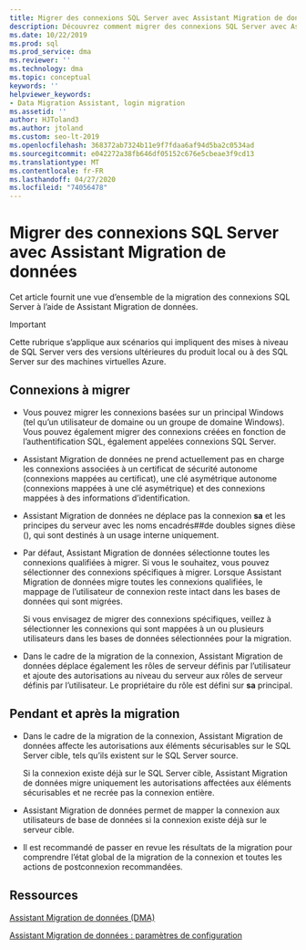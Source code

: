 ```yaml
---
title: Migrer des connexions SQL Server avec Assistant Migration de données
description: Découvrez comment migrer des connexions SQL Server avec Assistant Migration de données
ms.date: 10/22/2019
ms.prod: sql
ms.prod_service: dma
ms.reviewer: ''
ms.technology: dma
ms.topic: conceptual
keywords: ''
helpviewer_keywords:
- Data Migration Assistant, login migration
ms.assetid: ''
author: HJToland3
ms.author: jtoland
ms.custom: seo-lt-2019
ms.openlocfilehash: 368372ab7324b11e9f7fdaa6af94d5ba2c0534ad
ms.sourcegitcommit: e042272a38fb646df05152c676e5cbeae3f9cd13
ms.translationtype: MT
ms.contentlocale: fr-FR
ms.lasthandoff: 04/27/2020
ms.locfileid: "74056478"
---
```

# <a name="migrate-sql-server-logins-with-data-migration-assistant"></a>Migrer des connexions SQL Server avec Assistant Migration de données

Cet article fournit une vue d’ensemble de la migration des connexions SQL Server à l’aide de Assistant Migration de données.

> [!IMPORTANT]
> Cette rubrique s’applique aux scénarios qui impliquent des mises à niveau de SQL Server vers des versions ultérieures du produit local ou à des SQL Server sur des machines virtuelles Azure.

## <a name="which-logins-are-migrated"></a>Connexions à migrer

- Vous pouvez migrer les connexions basées sur un principal Windows (tel qu’un utilisateur de domaine ou un groupe de domaine Windows). Vous pouvez également migrer des connexions créées en fonction de l’authentification SQL, également appelées connexions SQL Server.

- Assistant Migration de données ne prend actuellement pas en charge les connexions associées à un certificat de sécurité autonome (connexions mappées au certificat), une clé asymétrique autonome (connexions mappées à une clé asymétrique) et des connexions mappées à des informations d’identification.

- Assistant Migration de données ne déplace pas la connexion **sa** et les principes du serveur avec les noms encadrés\#\#de doubles signes dièse (), qui sont destinés à un usage interne uniquement.

- Par défaut, Assistant Migration de données sélectionne toutes les connexions qualifiées à migrer. Si vous le souhaitez, vous pouvez sélectionner des connexions spécifiques à migrer. Lorsque Assistant Migration de données migre toutes les connexions qualifiées, le mappage de l’utilisateur de connexion reste intact dans les bases de données qui sont migrées.

  Si vous envisagez de migrer des connexions spécifiques, veillez à sélectionner les connexions qui sont mappées à un ou plusieurs utilisateurs dans les bases de données sélectionnées pour la migration.

- Dans le cadre de la migration de la connexion, Assistant Migration de données déplace également les rôles de serveur définis par l’utilisateur et ajoute des autorisations au niveau du serveur aux rôles de serveur définis par l’utilisateur. Le propriétaire du rôle est défini sur **sa** principal.

## <a name="during-and-after-migration"></a>Pendant et après la migration

- Dans le cadre de la migration de la connexion, Assistant Migration de données affecte les autorisations aux éléments sécurisables sur le SQL Server cible, tels qu’ils existent sur le SQL Server source.

  Si la connexion existe déjà sur le SQL Server cible, Assistant Migration de données migre uniquement les autorisations affectées aux éléments sécurisables et ne recrée pas la connexion entière.

- Assistant Migration de données permet de mapper la connexion aux utilisateurs de base de données si la connexion existe déjà sur le serveur cible.

- Il est recommandé de passer en revue les résultats de la migration pour comprendre l’état global de la migration de la connexion et toutes les actions de postconnexion recommandées.

## <a name="resources"></a>Ressources

[Assistant Migration de données (DMA)](../dma/dma-overview.md)

[Assistant Migration de données : paramètres de configuration](../dma/dma-configurationsettings.md)
